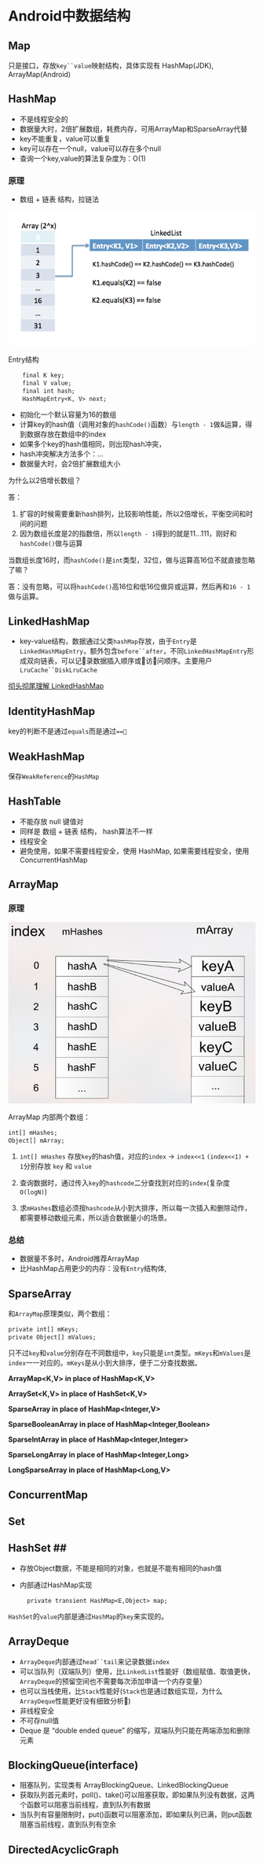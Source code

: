 # Android中数据结构 #

## Map ##
只是接口，存放`key``value`映射结构，具体实现有 HashMap(JDK), ArrayMap(Android)

## HashMap ##
* 不是线程安全的
* 数据量大时，2倍扩展数组，耗费内存，可用ArrayMap和SparseArray代替
* key不能重复，value可以重复
* key可以存在一个null，value可以存在多个null
* 查询一个key,value的算法复杂度为：O(1)

### 原理 ###
* 数组 + 链表 结构，拉链法
<img src="hashmap-entry-impl.png">

Entry结构
	
		final K key;  
		final V value;  
		final int hash;  
		HashMapEntry<K, V> next;

* 初始化一个默认容量为16的数组
* 计算key的hash值（调用对象的`hashCode()`函数）与`length - 1`做&运算，得到数据存放在数组中的index
* 如果多个key的hash值相同，则出现hash冲突，
* hash冲突解决方法多个：...
* 数据量大时，会2倍扩展数组大小

为什么以2倍增长数组？

答：

1. 扩容的时候需要重新hash排列，比较影响性能，所以2倍增长，平衡空间和时间的问题
2. 因为数组长度是2的指数倍，所以`length - 1`得到的就是11...111，刚好和`hashCode()`做与运算

当数组长度16时，而`hashCode()`是`int`类型，32位，做与运算高16位不就直接忽略了嘛？

答：没有忽略，可以将`hashCode()`高16位和低16位做异或运算，然后再和`16 - 1`做与运算。

## LinkedHashMap ##

* key-value结构，数据通过父类`hashMap`存放，由于`Entry`是`LinkedHashMapEntry`，额外包含`before``after`，不同`LinkedHashMapEntry`形成双向链表，可以记录数据插入顺序或访问顺序。主要用户`LruCache``DiskLruCache`

[彻头彻尾理解 LinkedHashMap](https://blog.csdn.net/justloveyou_/article/details/71713781)

## IdentityHashMap ##

key的判断不是通过`equals`而是通过`==`

## WeakHashMap ##

保存`WeakReference`的`HashMap`

## HashTable ###
* 不能存放 null 键值对
* 同样是 数组 + 链表 结构， hash算法不一样
* 线程安全
* 避免使用，如果不需要线程安全，使用 HashMap, 如果需要线程安全，使用 ConcurrentHashMap

## ArrayMap ###

### 原理 ###
<img src="arraymap_1.png">

ArrayMap 内部两个数组：

    int[] mHashes;
    Object[] mArray;

1. `int[] mHashes` 存放`key`的hash值，对应的`index` -> `index<<1` `(index<<1) + 1`分别存放 `key` 和 `value`

1. 查询数据时，通过传入`key`的`hashcode`二分查找到对应的`index`(复杂度`O(logN)`)

1. 求`mHashes`数组必须按`hashcode`从小到大排序，所以每一次插入和删除动作，都需要移动数组元素，所以适合数据量小的场景。

### 总结 ###

* 数据量不多时，Android推荐ArrayMap
* 比HashMap占用更少的内存：没有`Entry`结构体,

## SparseArray ##

和`ArrayMap`原理类似，两个数组：

    private int[] mKeys;
    private Object[] mValues;
    
 只不过`key`和`value`分别存在不同数组中，`key`只能是`int`类型。`mKeys`和`mValues`是`index`一一对应的。`mKeys`是从小到大排序，便于二分查找数据。


**ArrayMap<K,V> in place of HashMap<K,V>**

**ArraySet<K,V> in place of HashSet<K,V>**

**SparseArray<V> in place of HashMap<Integer,V>**

**SparseBooleanArray in place of HashMap<Integer,Boolean>**

**SparseIntArray in place of HashMap<Integer,Integer>**

**SparseLongArray in place of HashMap<Integer,Long>**

**LongSparseArray<V> in place of HashMap<Long,V>**

## ConcurrentMap ##

## Set ##

## HashSet ## 
* 存放Object数据，不能是相同的对象，也就是不能有相同的hash值
* 内部通过HashMap实现


		private transient HashMap<E,Object> map;

`HashSet`的`value`内部是通过`HashMap`的`key`来实现的。

## ArrayDeque ##
* `ArrayDeque`内部通过`head``tail`来记录数据`index`
* 可以当队列（双端队列）使用，比`LinkedList`性能好（数组赋值、取值更快，`ArrayDeque`的预留空间也不需要每次添加申请一个内存变量）
* 也可以当栈使用，比`Stack`性能好(`Stack`也是通过数组实现，为什么`ArrayDeque`性能更好没有细致分析)
* 非线程安全
* 不可存null值
* Deque 是 “double ended queue” 的缩写，双端队列只能在两端添加和删除元素

## BlockingQueue(interface) ##
* 阻塞队列，实现类有 ArrayBlockingQueue、LinkedBlockingQueue
* 获取队列首元素时，poll()、take()可以阻塞获取，即如果队列没有数据，这两个函数可以阻塞当前线程，直到队列有数据
* 当队列有容量限制时，put()函数可以阻塞添加，即如果队列已满，则put函数阻塞当前线程，直到队列有空余

## DirectedAcyclicGraph ##